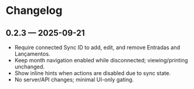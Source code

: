 # Changelog

## 0.2.3 — 2025-09-21
- Require connected Sync ID to add, edit, and remove Entradas and Lançamentos.
- Keep month navigation enabled while disconnected; viewing/printing unchanged.
- Show inline hints when actions are disabled due to sync state.
- No server/API changes; minimal UI-only gating.

